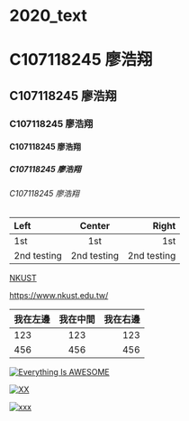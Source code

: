 # 2020_text

# C107118245  廖浩翔
## C107118245  廖浩翔
### C107118245  廖浩翔
#### C107118245  廖浩翔
##### C107118245  廖浩翔
###### C107118245  廖浩翔


|Left | Center | Right |
|:----|:------:|-------:|
|1st  | 1st    | 1st  |
|2nd testing |2nd testing|2nd testing|

[NKUST](https://www.nkust.edu.tw/)

<https://www.nkust.edu.tw/>



|我在左邊 | 我在中間 | 我在右邊 |
|:-------| :--------: |-------: |
|123 | 123 | 123 |
|456 | 456 | 456 |

[![Everything Is AWESOME](https://img.youtube.com/vi/StTqXEQ2l-Y/0.jpg)](https://www.youtube.com/watch?v=StTqXEQ2l-Y "Everything Is AWESOME")

[![XX](https://img.youtube.com/vi/sSm2dRarhPo/0.jpg)](https://www.youtube.com/watch?v=sSm2dRarhPo "猜猜我是誰?")





[![xxx](https://img.youtube.com/vi/DZUAXc0uazE&list=PLvTEcugsUC8Zb-li22IhLZotyCzdg3jCr&index=9&frags=pl%2Cwn/0.jpg)](https://www.youtube.com/watch?v=DZUAXc0uazE&list=PLvTEcugsUC8Zb-li22IhLZotyCzdg3jCr&index=9&frags=pl%2Cwn "猜猜我是誰?")
